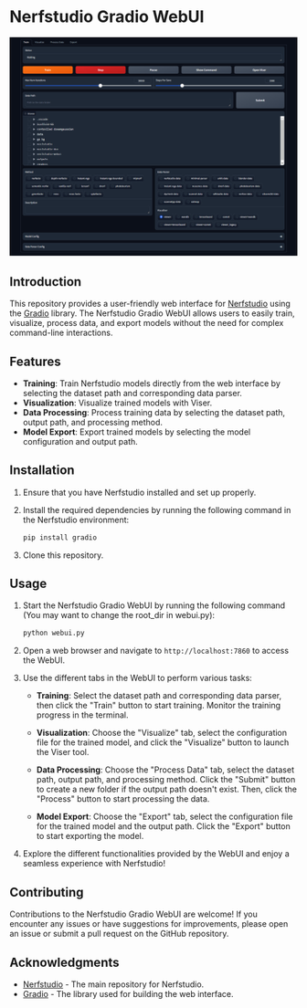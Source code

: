 # Nerfstudio Gradio WebUI

![Screenshot](screenshot.png)

## Introduction

This repository provides a user-friendly web interface for [Nerfstudio](https://github.com/nerfstudio-project/nerfstudio) using the [Gradio](https://gradio.app/) library. The Nerfstudio Gradio WebUI allows users to easily train, visualize, process data, and export models without the need for complex command-line interactions.

## Features

- **Training**: Train Nerfstudio models directly from the web interface by selecting the dataset path and corresponding data parser.
- **Visualization**: Visualize trained models with Viser.
- **Data Processing**: Process training data by selecting the dataset path, output path, and processing method.
- **Model Export**: Export trained models by selecting the model configuration and output path.

## Installation

1. Ensure that you have Nerfstudio installed and set up properly.

2. Install the required dependencies by running the following command in the Nerfstudio environment:

   ```bash
   pip install gradio
   ```

3. Clone this repository.

## Usage

1. Start the Nerfstudio Gradio WebUI by running the following command (You may want to change the root_dir in webui.py):

   ```bash
   python webui.py
   ```

2. Open a web browser and navigate to `http://localhost:7860` to access the WebUI.

3. Use the different tabs in the WebUI to perform various tasks:

   - **Training**: Select the dataset path and corresponding data parser, then click the "Train" button to start training. Monitor the training progress in the terminal.

   - **Visualization**: Choose the "Visualize" tab, select the configuration file for the trained model, and click the "Visualize" button to launch the Viser tool.

   - **Data Processing**: Choose the "Process Data" tab, select the dataset path, output path, and processing method. Click the "Submit" button to create a new folder if the output path doesn't exist. Then, click the "Process" button to start processing the data.

   - **Model Export**: Choose the "Export" tab, select the configuration file for the trained model and the output path. Click the "Export" button to start exporting the model.

4. Explore the different functionalities provided by the WebUI and enjoy a seamless experience with Nerfstudio!

## Contributing

Contributions to the Nerfstudio Gradio WebUI are welcome! If you encounter any issues or have suggestions for improvements, please open an issue or submit a pull request on the GitHub repository.

## Acknowledgments

- [Nerfstudio](https://github.com/nerfstudio-project/nerfstudio) - The main repository for Nerfstudio.
- [Gradio](https://gradio.app/) - The library used for building the web interface.
